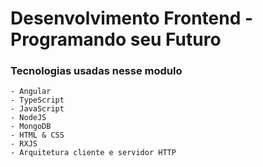 # Desenvolvimento Frontend - Programando seu Futuro

### Tecnologias usadas nesse modulo
    - Angular
    - TypeScript
    - JavaScript
    - NodeJS
    - MongoDB
    - HTML & CSS
    - RXJS
    - Arquitetura cliente e servidor HTTP